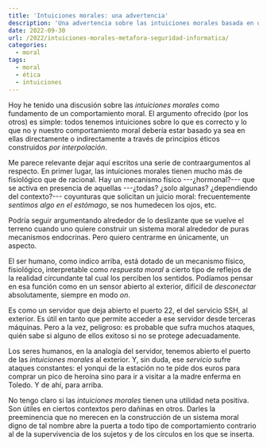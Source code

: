 ```yaml
---
title: 'Intuiciones morales: una advertencia'
description: 'Una advertencia sobre las intuiciones morales basada en una metáfora informática'
date: 2022-09-30
url: /2022/intuiciones-morales-metafora-seguridad-informatica/
categories:
  - moral
tags:
  - moral
  - ética
  - intuiciones
---
```


Hoy he tenido una discusión sobre las _intuiciones morales_ como fundamento de un comportamiento moral. El argumento ofrecido (por los otros) es simple: todos tenemos intuiciones sobre lo que es correcto y lo que no y nuestro comportamiento moral debería estar basado ya sea en ellas directamente o indirectamente a través de principios éticos construidos _por interpolación_.

Me parece relevante dejar aquí escritos una serie de contraargumentos al respecto. En primer lugar, las intuiciones morales tienen mucho más de fisiológico que de racional. Hay un mecanismo físico ---¿hormonal?--- que se activa en presencia de aquellas ---¿todas? ¿solo algunas? ¿dependiendo del contexto?--- coyunturas que solicitan un juicio moral: frecuentemente _sentimos algo en el estómago_, se nos humedecen los ojos, etc.

Podría seguir argumentando alrededor de lo deslizante que se vuelve el terreno cuando uno quiere construir un sistema moral alrededor de puras mecanismos endocrinas. Pero quiero centrarme en únicamente, un aspecto.

El ser humano, como indico arriba, está dotado de un mecanismo físico, fisiológico, interpretable como _respuesta moral_ a cierto tipo de reflejos de la realidad circundante tal cual los perciben los sentidos. Podíamos pensar en esa función como en un sensor abierto al exterior, difícil de _desconectar_ absolutamente, siempre en modo _on_.

Es como un servidor que deja abierto el puerto 22, el del servicio SSH, al exterior. Es útil en tanto que permite acceder a ese servidor desde terceras máquinas. Pero a la vez, peligroso: es probable que sufra muchos ataques, quién sabe si alguno de ellos exitoso si no se protege adecuadamente.

Los seres humanos, en la analogía del servidor, tenemos abierto el puerto de las _intuiciones morales_ al exterior. Y, sin duda, ese _servicio_ sufre ataques constantes: el yonqui de la estación no te pide dos euros para comprar un pico de heroína sino para ir a visitar a la madre enferma en Toledo. Y de ahí, para arriba.

No tengo claro si las _intuiciones morales_ tienen una utilidad neta positiva. Son útiles en ciertos contextos pero dañinas en otros. Darles la preeminencia que no merecen en la construcción de un sistema moral digno de tal nombre abre la puerta a todo tipo de comportamiento contrario al de la supervivencia de los sujetos y de los círculos en los que se inserta.
